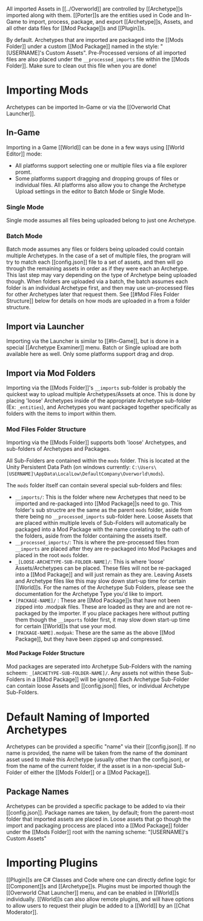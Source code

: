 All imported Assets in [[../Overworld]] are controlled by [[Archetype]]s imported along with them. [[Porter]]s are the entities used in Code and In-Game to import, process, package, and export [[Archetype]]s, Assets, and all other data files for [[Mod Package]]s and [[Plugin]]s.

By default. Archetypes that are imported are packaged into the [[Mods Folder]] under a custom [[Mod Package]] named in the style: "\[USERNAME]'s Custom Assets". Pre-Processed versions of all imported files are also placed under the `__processed_imports` file within the [[Mods Folder]]. Make sure to clean out this file when you are done!

# Importing Mods
Archetypes can be imported In-Game or via the [[Overworld Chat Launcher]].
## In-Game
Importing in a Game [[World]] can be done in a few ways using [[World Editor]] mode:
- All platforms support selecting one or multiple files via a file explorer promt.
- Some platforms support dragging and dropping groups of files or individual files.
All platforms also allow you to change the Archetype Upload settings in the editor to Batch Mode or Single Mode.
### Single Mode
Single mode assumes all files being uploaded belong to just one Archetype.
### Batch Mode
Batch mode assumes any files or folders being uploaded could contain multiple Archetypes. In the case of a set of multiple files, the program will try to match each [[config.json]] file to a set of assets, and then will go through the remaining assets in order as if they were each an Archetype. This last step may vary depending on the type of Archetype being uploaded though. When folders are uploaded via a batch, the batch assumes each folder is an individual Archetype first, and then may use un-processed files for other Archetypes later that request them.
See [[#Mod Files Folder Structure]] below for details on how mods are uploaded in a from a folder structure.
## Import via Launcher
Importing via the Launcher is similar to [[#In-Game]], but is done in a special [[Archetype Examiner]] menu. Batch or Single upload are both available here as well. Only some platforms support drag and drop. 
## Import via Mod Folders
Importing via the [[Mods Folder]]'s `__imports` sub-folder is probably the quickest way to upload multiple Archetypes/Assets at once. This is done by placing 'loose' Archetypes inside of the appropriate Archetype sub-folder (Ex: `_entities`), and Archetypes you want packaged together specifically as folders with the items to import within them.
### Mod Files Folder Structure
Importing via the [[Mods Folder]] supports both 'loose' Archetypes, and sub-folders of Archetypes and Packages.

All Sub-Folders are contained within the `mods` folder. This is located at the Unity Persistent Data Path (on windows currently: `C:\Users\[USERNAME]\AppData\LocalLow\DefaultCompany\Overworld\mods`).

The `mods` folder itself can contain several special sub-folders and files:
- `__imports/`: This is the folder where new Archetypes that need to be imported and re-packaged into [[Mod Package]]s need to go. This folder's sub structre are the same as the parent `mods` folder, aside from there being no `__processed_imports` sub-folder here. Loose Assets that are placed within multiple levels of Sub-Folders will automatically be packaged into a Mod Package with the name corelating to the oath of the folders, aside from the folder containing the assets itself.
- `__processed_imports/`: This is where the pre-processed files from `__imports` are placed after they are re-packaged into Mod Packages and placed in the root `mods` folder. 
- `_[LOOSE-ARCHETYPE-SUB-FOLDER-NAME]/`: This is where 'loose' Assets/Archetypes can be placed. These files will not be re-packaged into a [[Mod Package]] and will just remain as they are. Leaving Assets and Archetype files like this may slow down start-up time for certain [[World]]s. For the names of the Archetype Sub Folders, please see the documentation for the Archetype Type you'd like to import.
- `[PACKAGE-NAME]/` : These are [[Mod Package]]s that have not been zipped into .modpak files. These are loaded as they are and are not re-packaged by the importer. If you place packages here without putting them though the `__imports` folder first, it may slow down start-up time for certain [[World]]s that use your mod.
- `[PACKAGE-NAME].modpak`: These are the same as the above [[Mod Package]], but they have been zipped up and compressed.
#### Mod Package Folder Structure
Mod packages are seperated into Archetype Sub-Folders with the naming scheem:
`_[ARCHETYPE-SUB-FOLDER-NAME]/`. Any assets not within these Sub-Folders in a [[Mod Package]] will be ignored. 
Each Archetype Sub-Folder can contain loose Assets and [[config.json]] files, or individual Archetype Sub-Folders.
# Default Naming of Imported Archetypes
Archetypes can be provided a specific "name" via their [[config.json]]. If no name is provided, the name will be taken from the name of the dominant asset used to make this Archetype (usually other than the config.json), or from the name of the current folder, if the asset is in a non-special Sub-Folder of either the [[Mods Folder]] or a [[Mod Package]].
## Package Names
Archetypes can be provided a specific package to be added to via their [[config.json]].
Package names are taken, by default; from the parent-most folder that imported assets are placed in. Loose assets that go though the import and packaging proccess are  placed into a [[Mod Package]] folder under the [[Mods Folder]] root with the naming scheme: "\[USERNAME]'s Custom Assets"
# Importing Plugins
[[Plugin]]s are C# Classes and Code where one can directly define logic for [[Component]]s and [[Archetype]]s. Plugins must be imported though the [[Overworld Chat Launcher]] menu, and can be enabled in [[World]]s individually. [[World]]s can also allow remote plugins, and will have options to allow users to request their plugin be added to a [[World]] by an [[Chat Moderator]].